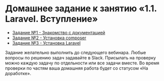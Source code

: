 # Домашнее задание к занятию «1.1. Laravel. Вступление»

* [Задание №1 - Знакомство с документацией](exercise-01.md)
* [Задание №2 - Установка composer](exercise-02.md)
* [Задание №3 - Установка Laravel](exercise-03.md)

Задание желательно выполнить до следующего вебинара. Любые вопросы по решению задач задавайте в Slack.
Присылать на проверку можно каждую задачу по отдельности или все задачи вместе. Во время проверки по частям ваша домашняя работа будет со статусом «На доработке».
